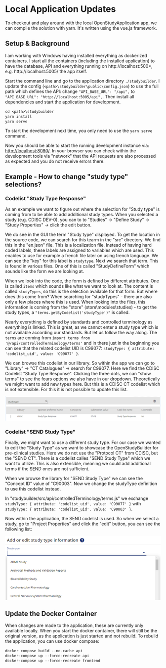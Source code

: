 # Local Application Updates

To checkout and play around with the local OpenStudyApplication app, we can compile the solution with yarn. It's written using the vue.js framework.

## Setup & Background

I am working with Windows having installed everything as dockerized containers. I start all the containers (including the installed application) to have the database, API and everything running on http://localhost:500*, e.g. http://localhost:5005/ the app itself.

Start the command line and go to the application directory `./studybuilder`. I update the config (`<path>\studybuilder\public\config.json`) to use the full path which defines the API: change `"API_BASE_URL": "/api",` to `"API_BASE_URL": "http://localhost:5005/api",`. Then install all dependencies and start the application for development.

```
cd <path>\studybuilder
yarn install
yarn serve
```

To start the development next time, you only need to use the `yarn serve` command.

Now you should be able to start the running development instance via: [http://localhost:8080/](http://localhost:8080/). In your browser you can check within the development tools via "network" that the API requests are also processed as expected and you do not receive errors there. 

## Example - How to change "study type" selections?

### Codelist "Study Type Response"

As an example we want to figure out where the selection for "Study type" is coming from to be able to add additional study types. When you selected a study (e.g. CDISC DEV-0), you can to to "Studies" -> "Define Study" -> "Study Properties" -> click the edit button.

We do see in the GUI the term "Study type" displayed. To get the location in the source code, we can search for this tearm in the "src" directory. We find this in the "en.json" file. This is a localization file. Instead of having hard coded labels, these labels are assigned to variables which are used. This enables to use for example a french file later on using french language. We can see the "key" for this label is `studytype`. Next we search that term. This is found in various files. One of this is called "StudyDefineForm" which sounds like the form we are looking at.

When we look into the code, the form is defined by different attributes. One is called `items` which sounds like what we want to look at. The content is called `studyTypes`, so this is the selection available for that form. But where does this come from? When searching for "studyTypes" - there are also only a few places where this is used. When looking into the files, this information is coming from the "store" (store\modules\studies) - to get the study types, a `"terms.getByCodelist('studyType')"` is called.

Nearly everything is defined by standards and controlled terminology as everything is linked. This is great, as we cannot enter a study type which is not available according our standards. But let us follow the way along. The `terms` are coming from `import terms from '@/api/controlledTerminology/terms'` and in there just in the beginning you can see that the related codelist UID is C99077: `studyType: { attribute: 'codelist_uid', value: 'C99077' }`. 

We can browse this codelist in our library. So within the app we can go to "Library" -> "CT Catalogues" -> search for C99077. Here we find the CDISC Codelist "Study Type Response". Clicking the three dots, we can "show terms" to see the fours options we also have in our dropdown. Theoretically we might want to add new types here. But this is a CDISC CT codelist which is not extensible. For this it is not possible to update this list.

![Information about the Study Type Response](./img/localApp_studyTypeResponseCT.png)

### Codelist "SEND Study Type"

Finally, we might want to use a different study type. For our case we wanted to edit the "Study Type" as we want to showcase the OpenStudyBuilder for pre-clinical studies. Here we do not use the "Protocol CT" from CDISC, but the "SEND CT". There is a codelist calles "SEND Study Type" which we want to utilize. This is also extensible, meaning we could add additional terms if the SEND ones are not sufficient.

When we browse the library for "SEND Study Type" we can see the "Concept ID" value of "C90003". Now we change the studyType definition to use this codelist instead.

In "studybuilder/src/api/controlledTerminology/terms.js" we exchange `studyType: { attribute: 'codelist_uid', value: 'C99077' }` with `studyType: { attribute: 'codelist_uid', value: 'C90003' }`.

Now within the application, the SEND codelist is used. So when we select a study, go to "Project Properties" and click the "edit" button, you can see the following list:

![Screenshot - Study Type selection based on SEND](./img/localApp_studyTypeExchanged.png)

## Update the Docker Container

When changes are made to the application, these are currently only available locally. When you start the docker container, there will still be the original version, as the application is just started and not rebuild. To rebuild the application, you can use docker compose:

```
docker compose build --no-cache api				
docker-compose up --force-recreate api			
docker-compose up --force-recreate frontend
```